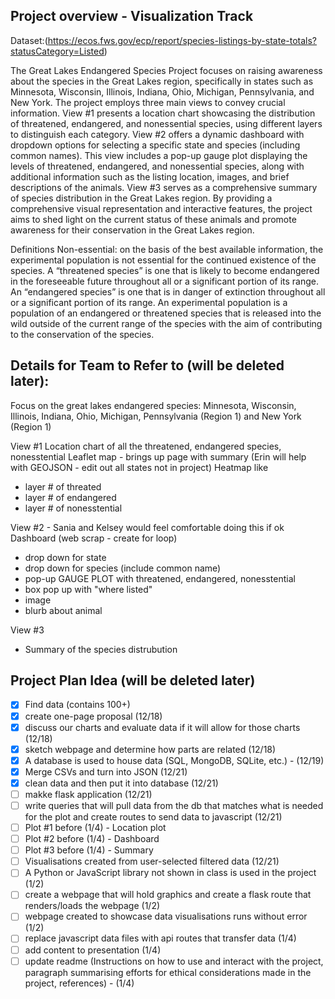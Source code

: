 ## Project overview - Visualization Track 
Dataset:(https://ecos.fws.gov/ecp/report/species-listings-by-state-totals?statusCategory=Listed)

The Great Lakes Endangered Species Project focuses on raising awareness about the species in the Great Lakes region, specifically in states such as Minnesota, Wisconsin, Illinois, Indiana, Ohio, Michigan, Pennsylvania, and New York. The project employs three main views to convey crucial information. View #1 presents a location chart showcasing the distribution of threatened, endangered, and nonessential species, using different layers to distinguish each category. View #2 offers a dynamic dashboard with dropdown options for selecting a specific state and species (including common names). This view includes a pop-up gauge plot displaying the levels of threatened, endangered, and nonessential species, along with additional information such as the listing location, images, and brief descriptions of the animals. View #3 serves as a comprehensive summary of species distribution in the Great Lakes region. By providing a comprehensive visual representation and interactive features, the project aims to shed light on the current status of these animals and promote awareness for their conservation in the Great Lakes region.

Definitions 
Non-essential: on the basis of the best available information, the experimental population is not essential for the continued existence of the species.
A “threatened species” is one that is likely to become endangered in the foreseeable future throughout all or a significant portion of its range.
An “endangered species” is one that is in danger of extinction throughout all or a significant portion of its range.
An experimental population is a population of an endangered or threatened species that is released into the wild outside of the current range of the species with the aim of contributing to the conservation of the species.

## Details for Team to Refer to (will be deleted later):
Focus on the great lakes endangered species: Minnesota, Wisconsin, Illinois, Indiana, Ohio, Michigan, Pennsylvania (Region 1) and New York (Region 1)

View #1
Location chart of all the threatened, endangered species, nonesstential
Leaflet map - brings up page with summary (Erin will help with GEOJSON - edit out all states not in project)
Heatmap like 
- layer # of threated 
- layer # of endangered
- layer # of nonesstential

View #2 - Sania and Kelsey would feel comfortable doing this if ok
Dashboard (web scrap - create for loop)
- drop down for state
- drop down for species (include common name) 
- pop-up GAUGE PLOT with threatened, endangered, nonesstential
- box pop up with "where listed"
- image
- blurb about animal 

View #3
- Summary of the species distrubution 

## Project Plan Idea (will be deleted later)
- [x] Find data (contains 100+) 
- [x] create one-page proposal (12/18) 
- [x] discuss our charts and evaluate data if it will allow for those charts (12/18) 
- [x] sketch webpage and determine how parts are related (12/18)
- [x] A database is used to house data (SQL, MongoDB, SQLite, etc.) - (12/19)
- [x] Merge CSVs and turn into JSON (12/21)
- [x] clean data and then put it into database (12/21)
- [ ] makke flask application (12/21)
- [ ] write queries that will pull data from the db that matches what is needed for the plot and create routes to send data to javascript (12/21)
- [ ] Plot #1 before (1/4) - Location plot 
- [ ] Plot #2 before (1/4) - Dashboard 
- [ ] Plot #3 before (1/4) - Summary 
- [ ] Visualisations created from user-selected filtered data (12/21) 
- [ ] A Python or JavaScript library not shown in class is used in the project (1/2)
- [ ] create a webpage that will hold graphics and create a flask route that renders/loads the webpage (1/2)
- [ ] webpage created to showcase data visualisations runs without error (1/2)
- [ ] replace javascript data files with api routes that transfer data (1/4)
- [ ] add content to presentation (1/4)
- [ ] update readme (Instructions on how to use and interact with the project, paragraph summarising efforts for ethical considerations made in the project, references) - (1/4)
